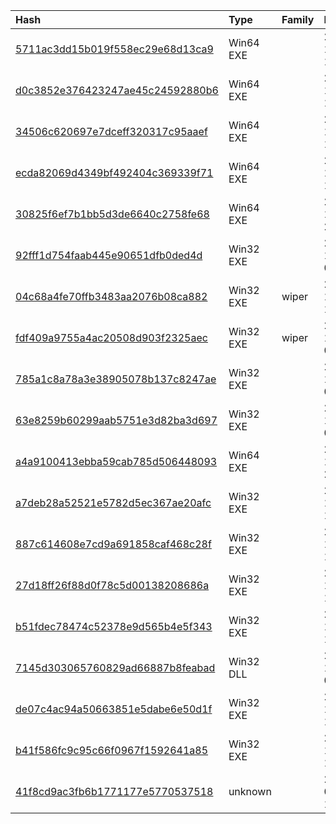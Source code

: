 |Hash|Type|Family|Frist_Seen|Name|
|:--|:--|:--|:--|:--|
|[5711ac3dd15b019f558ec29e68d13ca9](https://www.virustotal.com/gui/file/5711ac3dd15b019f558ec29e68d13ca9)|Win64 EXE||2018-12-23 16:19:02|Baidu PC Faster|
|[d0c3852e376423247ae45c24592880b6](https://www.virustotal.com/gui/file/d0c3852e376423247ae45c24592880b6)|Win64 EXE||2018-12-23 16:18:54|PC-Doctor|
|[34506c620697e7dceff320317c95aaef](https://www.virustotal.com/gui/file/34506c620697e7dceff320317c95aaef)|Win64 EXE||2018-12-23 10:57:52|elrawdsk.sys|
|[ecda82069d4349bf492404c369339f71](https://www.virustotal.com/gui/file/ecda82069d4349bf492404c369339f71)|Win64 EXE||2018-12-18 10:50:07|dab3308ab60d0d8acb3611bf364e81b63cfb6b4c1783864ebc515297e2297589.bin|
|[30825f6ef7b1bb5d3de6640c2758fe68](https://www.virustotal.com/gui/file/30825f6ef7b1bb5d3de6640c2758fe68)|Win64 EXE||2018-12-17 23:28:11|mdmzyxlga.exe|
|[92fff1d754faab445e90651dfb0ded4d](https://www.virustotal.com/gui/file/92fff1d754faab445e90651dfb0ded4d)|Win32 EXE||2018-12-13 02:23:28|6985ef5809d0789eeff623cd2436534b818fd2843f09fa2de2b4a6e2c0e1a879.bin|
|[04c68a4fe70ffb3483aa2076b08ca882](https://www.virustotal.com/gui/file/04c68a4fe70ffb3483aa2076b08ca882)|Win32 EXE|wiper|2018-12-12 18:42:09|SlHost.exe|
|[fdf409a9755a4ac20508d903f2325aec](https://www.virustotal.com/gui/file/fdf409a9755a4ac20508d903f2325aec)|Win32 EXE|wiper|2018-12-12 09:22:47|SlHost.exe|
|[785a1c8a78a3e38905078b137c8247ae](https://www.virustotal.com/gui/file/785a1c8a78a3e38905078b137c8247ae)|Win32 EXE||2018-12-12 09:20:17|Spreader.exe|
|[63e8259b60299aab5751e3d82ba3d697](https://www.virustotal.com/gui/file/63e8259b60299aab5751e3d82ba3d697)|Win32 EXE||2018-12-12 09:18:56|OCLC.exe|
|[a4a9100413ebba59cab785d506448093](https://www.virustotal.com/gui/file/a4a9100413ebba59cab785d506448093)|Win64 EXE||2018-12-11 20:37:02|MaintenaceSrv64.exe|
|[a7deb28a52521e5782d5ec367ae20afc](https://www.virustotal.com/gui/file/a7deb28a52521e5782d5ec367ae20afc)|Win32 EXE||2018-12-11 19:36:42|C_\Windows\system32\drivers\ndis.sy_|
|[887c614608e7cd9a691858caf468c28f](https://www.virustotal.com/gui/file/887c614608e7cd9a691858caf468c28f)|Win32 EXE||2018-12-11 19:33:39|C_\Windows\system32\prnlx00ctl.ex_|
|[27d18ff26f88d0f78c5d00138208686a](https://www.virustotal.com/gui/file/27d18ff26f88d0f78c5d00138208686a)|Win32 EXE||2018-12-11 19:31:37|P6_ImportClient|
|[b51fdec78474c52378e9d565b4e5f343](https://www.virustotal.com/gui/file/b51fdec78474c52378e9d565b4e5f343)|Win32 EXE||2018-12-11 19:31:21|P7ReportEngineClient|
|[7145d303065760829ad66887b8feabad](https://www.virustotal.com/gui/file/7145d303065760829ad66887b8feabad)|Win32 DLL||2018-12-11 05:06:59|ksecdd.sys|
|[de07c4ac94a50663851e5dabe6e50d1f](https://www.virustotal.com/gui/file/de07c4ac94a50663851e5dabe6e50d1f)|Win32 EXE||2018-12-10 15:29:30|/media/freddie/Seagate Expansion Drive/aptmalware/SampleLibraryAUG2019/Shamoon/MaintenaceSrv32.exDec2018|
|[b41f586fc9c95c66f0967f1592641a85](https://www.virustotal.com/gui/file/b41f586fc9c95c66f0967f1592641a85)|Win32 EXE||2018-12-10 12:08:10|/media/freddie/Seagate Expansion Drive/aptmalware/SampleLibraryAUG2019/Shamoon/kscaptur_ibv32.exDec2018|
|[41f8cd9ac3fb6b1771177e5770537518](https://www.virustotal.com/gui/file/41f8cd9ac3fb6b1771177e5770537518)|unknown||2017-01-25 19:34:08|key8854321.pub|
